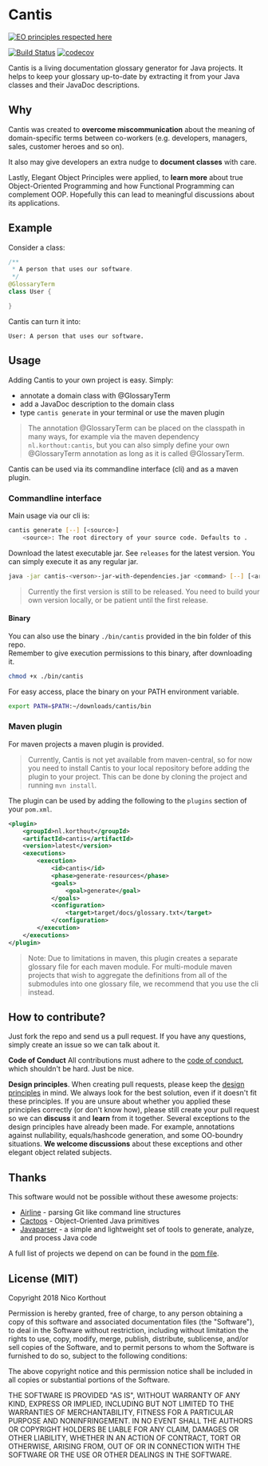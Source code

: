 # Cantis
[![EO principles respected here](http://www.elegantobjects.org/badge.svg)](http://www.elegantobjects.org) 

[![Build Status](https://api.travis-ci.org/korthout/Cantis.svg?branch=master)](https://travis-ci.org/korthout/Cantis) 
[![codecov](https://codecov.io/gh/korthout/Cantis/branch/master/graph/badge.svg)](https://codecov.io/gh/korthout/Cantis) 

Cantis is a living documentation glossary generator for Java projects.
It helps to keep your glossary up-to-date by extracting it from your Java classes 
and their JavaDoc descriptions.

## Why
Cantis was created to **overcome miscommunication** about the meaning of domain-specific terms 
between co-workers (e.g. developers, managers, sales, customer heroes and so on).

It also may give developers an extra nudge to **document classes** with care. 

Lastly, Elegant Object Principles were applied, to **learn more** about true 
Object-Oriented Programming and how Functional Programming can complement OOP.
Hopefully this can lead to meaningful discussions about its applications.

## Example
Consider a class:
```java
/**
 * A person that uses our software.
 */
@GlossaryTerm
class User {

}
```
Cantis can turn it into: 
```
User: A person that uses our software.
```

## Usage
Adding Cantis to your own project is easy. Simply:
* annotate a domain class with @GlossaryTerm
* add a JavaDoc description to the domain class
* type `cantis generate` in your terminal or use the maven plugin

> The annotation @GlossaryTerm can be placed on the classpath in many ways, 
for example via the maven dependency `nl.korthout:cantis`, but you can also 
simply define your own @GlossaryTerm annotation as long as it is called @GlossaryTerm.

Cantis can be used via its commandline interface (cli) and as a maven plugin.

### Commandline interface
Main usage via our cli is:
```sh
cantis generate [--] [<source>]
    <source>: The root directory of your source code. Defaults to .
```

Download the latest executable jar. 
See `releases` for the latest version.
You can simply execute it as any regular jar.
```sh
java -jar cantis-<verson>-jar-with-dependencies.jar <command> [--] [<arguments>]
```
> Currently the first version is still to be released.
You need to build your own version locally, or be patient until the first release.

#### Binary
You can also use the binary `./bin/cantis` provided in the bin folder of this repo.  
Remember to give execution permissions to this binary, after downloading it.
```sh
chmod +x ./bin/cantis
```

For easy access, place the binary on your PATH environment variable.
```sh
export PATH=$PATH:~/downloads/cantis/bin
```

### Maven plugin
For maven projects a maven plugin is provided. 

> Currently, Cantis is not yet available from maven-central, 
so for now you need to install Cantis to your local repository 
before adding the plugin to your project. 
This can be done by cloning the project and running `mvn install`.

The plugin can be used by adding the following to the `plugins` section of your `pom.xml`.

```xml
<plugin>
    <groupId>nl.korthout</groupId>
    <artifactId>cantis</artifactId>
    <version>latest</version>
    <executions>
        <execution>
            <id>cantis</id>
            <phase>generate-resources</phase>
            <goals>
                <goal>generate</goal>
            </goals>
            <configuration>
                <target>target/docs/glossary.txt</target>
            </configuration>
        </execution>
    </executions>
</plugin>
```

> Note: Due to limitations in maven, 
this plugin creates a separate glossary file for each maven module. 
For multi-module maven projects that wish to aggregate the definitions from all of the submodules 
into one glossary file, we recommend that you use the cli instead.

## How to contribute?

Just fork the repo and send us a pull request. 
If you have any questions, simply create an issue so we can talk about it. 

**Code of Conduct**
All contributions must adhere to the [code of conduct](CODE_OF_CONDUCT.md),
which shouldn't be hard. Just be nice.

**Design principles**. 
When creating pull requests, 
please keep the [design principles](http://www.elegantobjects.org#principles) in mind.
We always look for the best solution, even if it doesn't fit these principles.
If you are unsure about whether you applied these principles correctly (or don't know how), 
please still create your pull request so we can **discuss** it and **learn** from it together.
Several exceptions to the design principles have already been made. 
For example, annotations against nullability, equals/hashcode generation, and some OO-boundry 
situations. **We welcome discussions** about these exceptions and other elegant object related 
subjects.

## Thanks
This software would not be possible without these awesome projects:

* [Airline](https://github.com/airlift/airline) - parsing Git like command line structures
* [Cactoos](https://github.com/yegor256/cactoos) - Object-Oriented Java primitives
* [Javaparser](https://github.com/javaparser/javaparser) - a simple and lightweight set of tools to 
generate, analyze, and process Java code

A full list of projects we depend on can be found in the [pom file](pom.xml).

## License (MIT)
Copyright 2018 Nico Korthout

Permission is hereby granted, free of charge, to any person obtaining a copy of
this software and associated documentation files (the "Software"), to deal in 
the Software without restriction, including without limitation the rights to 
use, copy, modify, merge, publish, distribute, sublicense, and/or sell copies 
of the Software, and to permit persons to whom the Software is furnished to do
so, subject to the following conditions:

The above copyright notice and this permission notice shall be included in all 
copies or substantial portions of the Software.

THE SOFTWARE IS PROVIDED "AS IS", WITHOUT WARRANTY OF ANY KIND, EXPRESS OR 
IMPLIED, INCLUDING BUT NOT LIMITED TO THE WARRANTIES OF MERCHANTABILITY, 
FITNESS FOR A PARTICULAR PURPOSE AND NONINFRINGEMENT. IN NO EVENT SHALL THE 
AUTHORS OR COPYRIGHT HOLDERS BE LIABLE FOR ANY CLAIM, DAMAGES OR OTHER 
LIABILITY, WHETHER IN AN ACTION OF CONTRACT, TORT OR OTHERWISE, ARISING FROM, 
OUT OF OR IN CONNECTION WITH THE SOFTWARE OR THE USE OR OTHER DEALINGS IN THE 
SOFTWARE.
